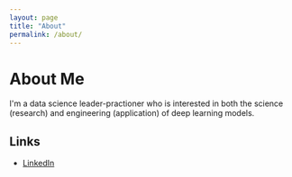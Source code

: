 ```yaml
---
layout: page
title: "About"
permalink: /about/
---
```


# About Me
I'm a data science leader-practioner who is interested in both the science (research) and engineering (application) of deep learning models.

## Links
* [LinkedIn](https://www.linkedin.com/in/hanshan)
